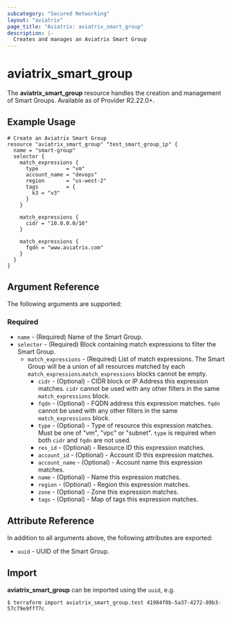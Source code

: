 ```yaml
---
subcategory: "Secured Networking"
layout: "aviatrix"
page_title: "Aviatrix: aviatrix_smart_group"
description: |-
  Creates and manages an Aviatrix Smart Group
---
```


# aviatrix_smart_group

The **aviatrix_smart_group** resource handles the creation and management of Smart Groups. Available as of Provider R2.22.0+.

## Example Usage

```hcl
# Create an Aviatrix Smart Group
resource "aviatrix_smart_group" "test_smart_group_ip" {
  name = "smart-group"
  selector {
    match_expressions {
      type         = "vm"
      account_name = "devops"
      region       = "us-west-2"
      tags         = {
        k3 = "v3"
      }
    }

    match_expressions {
      cidr = "10.0.0.0/16"
    }

    match_expressions {
      fqdn = "www.aviatrix.com"
    }
  }
}
```

## Argument Reference

The following arguments are supported:

### Required

* `name` - (Required) Name of the Smart Group.
* `selector` - (Required) Block containing match expressions to filter the Smart Group.
  * `match_expressions` - (Required) List of match expressions. The Smart Group will be a union of all resources matched by each `match_expressions`.`match_expressions` blocks cannot be empty.
      * `cidr` - (Optional) - CIDR block or IP Address this expression matches. `cidr` cannot be used with any other filters in the same `match_expressions` block.
      * `fqdn` - (Optional) - FQDN address this expression matches. `fqdn` cannot be used with any other filters in the same `match_expressions` block.
      * `type` - (Optional) - Type of resource this expression matches. Must be one of "vm", "vpc" or "subnet". `type` is required when both `cidr` and `fqdn` are not used.
      * `res_id` - (Optional) - Resource ID this expression matches.
      * `account_id` - (Optional) - Account ID this expression matches.
      * `account_name` - (Optional) - Account name this expression matches.
      * `name` - (Optional) - Name this expression matches.
      * `region` - (Optional) - Region this expression matches.
      * `zone` - (Optional) - Zone this expression matches.
      * `tags` - (Optional) - Map of tags this expression matches.

## Attribute Reference

In addition to all arguments above, the following attributes are exported:

* `uuid` - UUID of the Smart Group.

## Import

**aviatrix_smart_group** can be imported using the `uuid`, e.g.

```
$ terraform import aviatrix_smart_group.test 41984f8b-5a37-4272-89b3-57c79e9ff77c
```

